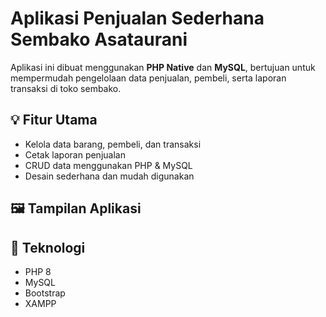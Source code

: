 # Aplikasi Penjualan Sederhana Sembako Asataurani

Aplikasi ini dibuat menggunakan **PHP Native** dan **MySQL**, 
bertujuan untuk mempermudah pengelolaan data penjualan, pembeli, 
serta laporan transaksi di toko sembako.

## 💡 Fitur Utama
- Kelola data barang, pembeli, dan transaksi
- Cetak laporan penjualan
- CRUD data menggunakan PHP & MySQL
- Desain sederhana dan mudah digunakan

## 🖼️ Tampilan Aplikasi


## 🧩 Teknologi
- PHP 8
- MySQL
- Bootstrap
- XAMPP
